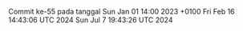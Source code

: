 Commit ke-55 pada tanggal Sun Jan 01 14:00 2023 +0100
Fri Feb 16 14:43:06 UTC 2024
Sun Jul  7 19:43:26 UTC 2024
